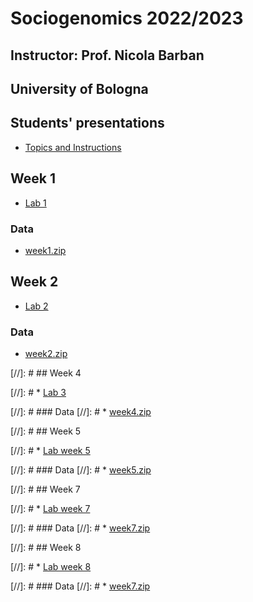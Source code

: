 # Sociogenomics 2022/2023
## Instructor: Prof. Nicola Barban
## University of Bologna


## Students' presentations
* [Topics and Instructions](presentations.md)

## Week 1

* [Lab 1](week1/lab1.md)

### Data
* [week1.zip](https://www.dropbox.com/s/mato9e1ovrom4ov/week1.zip?dl=0)

## Week 2

* [Lab 2](week2/lab2.md)

### Data
* [week2.zip](https://www.dropbox.com/s/apaal9fjpa01inc/week2.zip?dl=0)



[//]: #  ## Week 4

[//]: #  * [Lab 3](week4/lab3.md)

[//]: #  ### Data
[//]: # * [week4.zip](https://www.dropbox.com/s/z42fy0pp5zkmwi2/lab3.zip?dl=0)


[//]: # ## Week 5

[//]: # * [Lab week 5](week5/lab_week5.md)

[//]: # ### Data
[//]: # * [week5.zip](https://www.dropbox.com/s/spc85n0kwugau8v/week5.zip?dl=0)




[//]: # ## Week 7

[//]: # * [Lab week 7](week7/lab_week7.md)

[//]: # ### Data
[//]: # * [week7.zip](https://www.dropbox.com/s/ieer9l0tzsj6f9z/data_week7.zip?dl=0)



[//]: # ## Week 8

[//]: # * [Lab week 8](week8/lab_week8.md)

[//]: # ### Data
[//]: # * [week7.zip](https://www.dropbox.com/s/ieer9l0tzsj6f9z/data_week7.zip?dl=0)